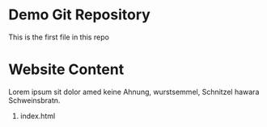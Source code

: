# Demo Git Repository

This is the first file in this repo

# Website Content

Lorem ipsum sit dolor amed keine Ahnung, wurstsemmel, Schnitzel hawara Schweinsbratn.

1. index.html